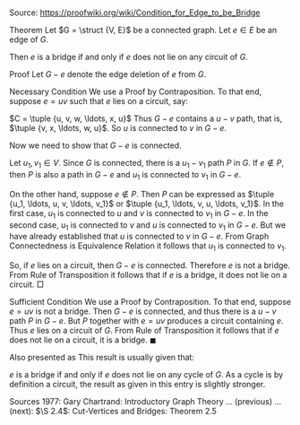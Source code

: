 # 

Source: https://proofwiki.org/wiki/Condition_for_Edge_to_be_Bridge



Theorem
Let $G = \struct {V, E}$ be a connected graph.
Let $e \in E$ be an edge of $G$.

Then $e$ is a bridge if and only if $e$ does not lie on any circuit of $G$.


Proof
Let $G - e$ denote the edge deletion of $e$ from $G$.


Necessary Condition
We use a Proof by Contraposition.
To that end, suppose $e = u v$ such that $e$ lies on a circuit, say:

$C = \tuple {u, v, w, \ldots, x, u}$
Thus $G - e$ contains a $u - v$ path, that is, $\tuple {v, x, \ldots, w, u}$.
So $u$ is connected to $v$ in $G - e$.

Now we need to show that $G - e$ is connected.

Let $u_1, v_1 \in V$.
Since $G$ is connected, there is a $u_1 - v_1$ path $P$ in $G$.
If $e \notin P$, then $P$ is also a path in $G - e$ and $u_1$ is connected to $v_1$ in $G - e$.

On the other hand, suppose $e \notin P$.
Then $P$ can be expressed as $\tuple {u_1, \ldots, u, v, \ldots, v_1}$ or $\tuple {u_1, \ldots, v, u, \ldots, v_1}$.
In the first case, $u_1$ is connected to $u$ and $v$ is connected to $v_1$ in $G - e$.
In the second case, $u_1$ is connected to $v$ and $u$ is connected to $v_1$ in $G - e$.
But we have already established that $u$ is connected to $v$ in $G - e$.
From Graph Connectedness is Equivalence Relation it follows that $u_1$ is connected to $v_1$.

So, if $e$ lies on a circuit, then $G - e$ is connected.
Therefore $e$ is not a bridge.
From Rule of Transposition it follows that if $e$ is a bridge, it does not lie on a circuit.
$\Box$


Sufficient Condition
We use a Proof by Contraposition.
To that end, suppose $e = u v$ is not a bridge.
Then $G - e$ is connected, and thus there is a $u-v$ path $P$ in $G - e$.
But $P$ together with $e = u v$ produces a circuit containing $e$.
Thus $e$ lies on a circuit of $G$.
From Rule of Transposition it follows that if $e$ does not lie on a circuit, it is a bridge.
$\blacksquare$


Also presented as
This result is usually given that:

$e$ is a bridge if and only if $e$ does not lie on any cycle of $G$.
As a cycle is by definition a circuit, the result as given in this entry is slightly stronger.


Sources
1977: Gary Chartrand: Introductory Graph Theory ... (previous) ... (next): $\S 2.4$: Cut-Vertices and Bridges: Theorem $2.5$




